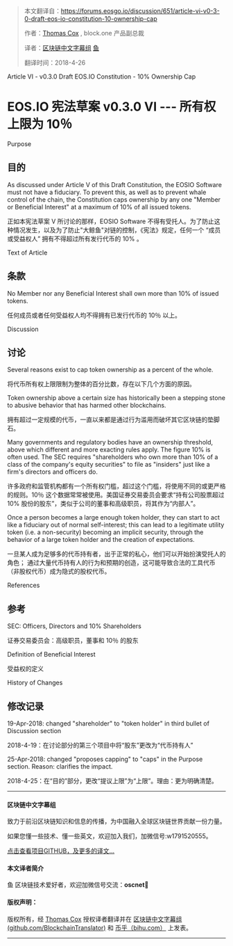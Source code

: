 > 本文翻译自：https://forums.eosgo.io/discussion/651/article-vi-v0-3-0-draft-eos-io-constitution-10-ownership-cap
>
> 作者：[Thomas Cox](https://forums.eosgo.io/profile/thomasbcox) , block.one 产品副总裁
>
> 译者：[区块链中文字幕组](https://github.com/BlockchainTranslator) [鱼](https://github.com/oscnet)
>
> 翻译时间：2018-4-26
>

Article VI - v0.3.0 Draft EOS.IO Constitution - 10% Ownership Cap

# EOS.IO 宪法草案 v0.3.0 VI --- 所有权上限为 10％

Purpose

## 目的

As discussed under Article V of this Draft Constitution, the EOSIO Software must not have a fiduciary. To prevent this, as well as to prevent whale control of the chain, the Constitution caps ownership by any one "Member or Beneficial Interest" at a maximum of 10% of all issued tokens.

正如本宪法草案 V 所讨论的那样，EOSIO  Software 不得有受托人。为了防止这种情况发生，以及为了防止"大鲸鱼"对链的控制，《宪法》规定，任何一个 “成员或受益权人” 拥有不得超过所有发行代币的 10% 。

Text of Article

## 条款

No Member nor any Beneficial Interest shall own more than 10% of issued tokens.

任何成员或者任何受益权人均不得拥有已发行代币的 10％ 以上。

Discussion

## 讨论

Several reasons exist to cap token ownership as a percent of the whole.

将代币所有权上限限制为整体的百分比数，存在以下几个方面的原因。

Token ownership above a certain size has historically been a stepping stone to abusive behavior that has harmed other blockchains.

拥有超过一定规模的代币，一直以来都是通过行为滥用而破坏其它区块链的垫脚石。

Many governments and regulatory bodies have an ownership threshold, above which different and more exacting rules apply. The figure 10% is often used. The SEC requires "shareholders who own more than 10% of a class of the company's equity securities" to file as "insiders" just like a firm's directors and officers do.

许多政府和监管机构都有一个所有权门槛，超过这个门槛，将使用不同的或更严格的规则。10％ 这个数据常常被使用。美国证券交易委员会要求“持有公司股票超过 10% 股份的股东”，类似于公司的董事和高级职员，将其作为“内部人”。

Once a person becomes a large enough token holder, they can start to act like a fiduciary out of normal self-interest; this can lead to a legitimate utility token (i.e. a non-security) becoming an implicit security, through the behavior of a large token holder and the creation of expectations.

一旦某人成为足够多的代币持有者，出于正常的私心，他们可以开始扮演受托人的角色；
通过大量代币持有人的行为和预期的创造，这可能导致合法的工具代币（非股权代币）成为隐式的股权代币。

References

## 参考

SEC: Officers, Directors and 10% Shareholders

证券交易委员会：高级职员，董事和 10％ 的股东

Definition of Beneficial Interest

受益权的定义

History of Changes

## 修改记录

19-Apr-2018: changed "shareholder" to "token holder" in third bullet of Discussion section

2018-4-19：在讨论部分的第三个项目中将“股东”更改为“代币持有人”

25-Apr-2018: changed "proposes capping" to "caps" in the Purpose section. Reason: clarifies the impact.

2018-4-25：在“目的”部分，更改“提议上限”为“上限”。理由：更为明确清楚。

----------------------------------------------------

#### 区块链中文字幕组

致力于前沿区块链知识和信息的传播，为中国融入全球区块链世界贡献一份力量。

如果您懂一些技术、懂一些英文，欢迎加入我们，加微信号:w1791520555。

[点击查看项目GITHUB，及更多的译文...](https://github.com/BlockchainTranslator/EOS)

#### 本文译者简介

鱼 区块链技术爱好者，欢迎加微信号交流：**oscnet**

#### 版权声明：

版权所有，经 [Thomas Cox](https://forums.eosgo.io/profile/thomasbcox) 授权译者翻译并在 [区块链中文字幕组 (github.com/BlockchainTranslator)](https://github.com/BlockchainTranslator/)  和 [币乎（bihu.com）](http://www.bihu.com)
上发表。

----------------------------------------------------
